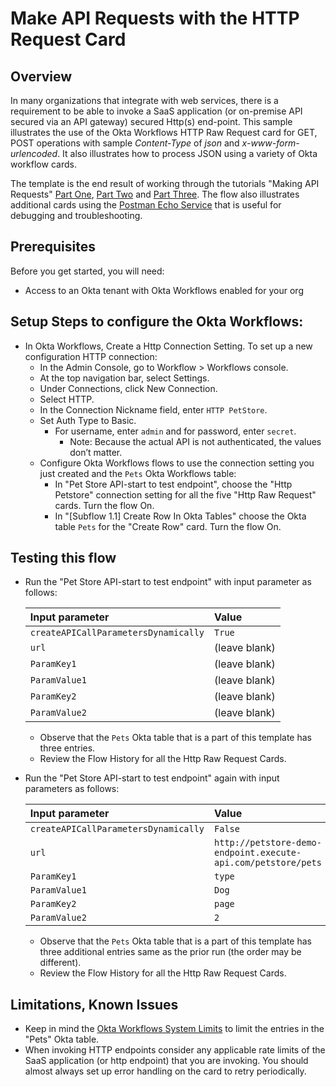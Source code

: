 # Make API Requests with the HTTP Request Card

## Overview


In many organizations that integrate with web services, there is a requirement to be able to invoke a SaaS application (or on-premise API secured via an API gateway) secured Http(s) end-point.  This sample illustrates the use of the Okta Workflows HTTP Raw Request card for GET, POST operations with sample *Content-Type* of *json* and *x-www-form-urlencoded*. It also illustrates how to process JSON using a variety of Okta workflow cards. 

The template is the end result of working through the tutorials "Making API Requests" [Part One](https://learn.workflows.okta.com/tutorials/unauthenticatedapi-walkthrough/ ), 
[Part Two](https://learn.workflows.okta.com/tutorials/addbasicapi-walkthrough/) and [Part Three](https://learn.workflows.okta.com/tutorials/processjson-walkthrough/). The flow also illustrates additional cards using the [Postman Echo Service](https://docs.postman-echo.com/?version=latest) that is useful for debugging and troubleshooting. 

## Prerequisites

Before you get started, you will need:
- Access to an Okta tenant with Okta Workflows enabled for your org 
 

## Setup Steps to configure the Okta Workflows: 
- In Okta Workflows, Create a Http Connection Setting. To set up a new configuration HTTP connection:
    - In the Admin Console, go to Workflow > Workflows console.
    - At the top navigation bar, select Settings.
    - Under Connections, click New Connection.
    - Select HTTP.
    - In the Connection Nickname field, enter `HTTP PetStore`.
    - Set Auth Type to Basic.
         - For username, enter `admin` and for password, enter `secret`.
             - Note: Because the actual API is not authenticated, the values don’t matter.
  - Configure Okta Workflows flows to use the connection setting you just created and the `Pets` Okta Workflows table:
    - In "Pet Store API-start to test endpoint", choose the "Http Petstore" connection setting for all the five "Http Raw Request" cards. Turn the flow On.
    - In "[Subflow 1.1] Create Row In Okta Tables" choose the Okta table `Pets` for the "Create Row" card. Turn the flow On.
    

## Testing this flow
- Run the "Pet Store API-start to test endpoint" with input parameter as follows:

    | Input parameter  | Value | 
    |:----------|:----------|
    | `createAPICallParametersDynamically` | `True`    | 
    | `url`    |(leave blank)| 
    |`ParamKey1`|(leave blank) |
    |`ParamValue1`| (leave blank)|
    |`ParamKey2`| (leave blank)| 
    |`ParamValue2`|(leave blank)|

    - Observe that the `Pets` Okta table that is a part of this template has three entries.
    - Review the Flow History for all the Http Raw Request Cards.
- Run the "Pet Store API-start to test endpoint" again with input parameters as follows:

     | Input parameter  | Value | 
     |:----------|:----------|
     | `createAPICallParametersDynamically`    | `False`    | 
     | `url`    | `http://petstore-demo-endpoint.execute-api.com/petstore/pets` | 
     |`ParamKey1`| `type`|
     |`ParamValue1`|`Dog`|
     |`ParamKey2`|`page`| 
     |`ParamValue2`| `2`|
    - Observe that the `Pets` Okta table that is a part of this template has three additional entries same as the prior run (the order may be different).
    - Review the Flow History for all the Http Raw Request Cards.

## Limitations, Known Issues

- Keep in mind the [Okta Workflows System Limits](https://help.okta.com/en/prod/Content/Topics/Workflows/workflows-system-limits.htm) to limit the entries in the "Pets" Okta table. 
- When invoking HTTP endpoints consider any applicable rate limits of the SaaS application (or http endpoint) that you are invoking. You should almost always set up error handling on the card to retry periodically. 
